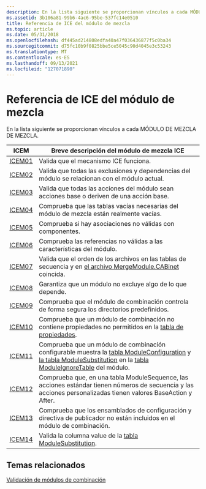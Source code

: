 ```yaml
---
description: En la lista siguiente se proporcionan vínculos a cada MÓDULO DE MEZCLA DE MEZCLA.
ms.assetid: 3b106a81-99b6-4ac6-95be-537fc14e0510
title: Referencia de ICE del módulo de mezcla
ms.topic: article
ms.date: 05/31/2018
ms.openlocfilehash: df445ad214808edfa40a47f036436877f5c0ba34
ms.sourcegitcommit: d75fc10b9f0825bbe5ce5045c90d4045e3c53243
ms.translationtype: MT
ms.contentlocale: es-ES
ms.lasthandoff: 09/13/2021
ms.locfileid: "127071890"
---
```

# <a name="merge-module-ice-reference"></a>Referencia de ICE del módulo de mezcla

En la lista siguiente se proporcionan vínculos a cada MÓDULO DE MEZCLA DE MEZCLA.



| ICEM                 | Breve descripción del módulo de mezcla ICE                                                                                                                                                                                                                    |
|----------------------|----------------------------------------------------------------------------------------------------------------------------------------------------------------------------------------------------------------------------------------------------------|
| [ICEM01](icem01.md) | Valida que el mecanismo ICE funciona.                                                                                                                                                                                                             |
| [ICEM02](icem02.md) | Valida que todas las exclusiones y dependencias del módulo se relacionan con el módulo actual.                                                                                                                                                                      |
| [ICEM03](icem03.md) | Valida que todas las acciones del módulo sean acciones base o deriven de una acción base.                                                                                                                                                           |
| [ICEM04](icem04.md) | Comprueba que las tablas vacías necesarias del módulo de mezcla están realmente vacías.                                                                                                                                                                                 |
| [ICEM05](icem05.md) | Comprueba si hay asociaciones no válidas con componentes.                                                                                                                                                                                                         |
| [ICEM06](icem06.md) | Comprueba las referencias no válidas a las características del módulo.                                                                                                                                                                                                 |
| [ICEM07](icem07.md) | Valida que el orden de los archivos en las tablas de secuencia y en [el archivo MergeModule.CABinet](mergemodule-cabinet.md) coincida.                                                                                                                               |
| [ICEM08](icem08.md) | Garantiza que un módulo no excluye algo de lo que depende.                                                                                                                                                                                          |
| [ICEM09](icem09.md) | Comprueba que el módulo de combinación controla de forma segura los directorios predefinidos.                                                                                                                                                                                    |
| [ICEM10](icem10.md) | Comprueba que un módulo de combinación no contiene propiedades no permitidos en la [tabla de propiedades](property-table.md).                                                                                                                                         |
| [ICEM11](icem11.md) | Comprueba que un módulo de combinación configurable muestra la [tabla ModuleConfiguration](moduleconfiguration-table.md) y [la tabla ModuleSubstitution](modulesubstitution-table.md) en la [tabla ModuleIgnoreTable](moduleignoretable-table.md) del módulo. |
| [ICEM12](icem12.md) | Comprueba que, en una tabla ModuleSequence, las acciones estándar tienen números de secuencia y las acciones personalizadas tienen valores BaseAction y After.                                                                                                                     |
| [ICEM13](icem13.md) | Comprueba que los ensamblados de configuración y directiva de publicador no están incluidos en el módulo de combinación.                                                                                                                                                        |
| [ICEM14](icem14.md) | Valida la columna value de la [tabla ModuleSubstitution](modulesubstitution-table.md).                                                                                                                                                              |



 

## <a name="related-topics"></a>Temas relacionados

<dl> <dt>

[Validación de módulos de combinación](validating-merge-modules.md)
</dt> </dl>

 

 



